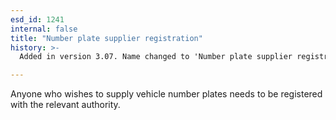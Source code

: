 ```yaml
---
esd_id: 1241
internal: false
title: "Number plate supplier registration"
history: >-
  Added in version 3.07. Name changed to 'Number plate supplier registration' in version 4.00.

---
```


Anyone who wishes to supply vehicle number plates needs to be registered with the relevant authority.

